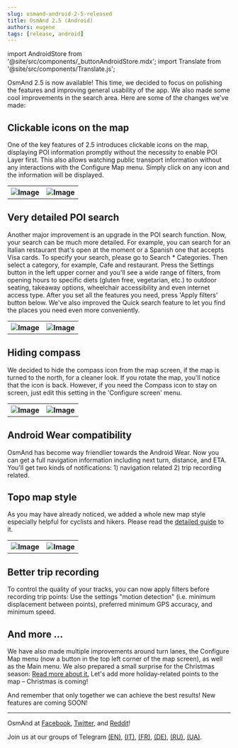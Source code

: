 ```yaml
---
slug: osmand-android-2-5-released
title: OsmAnd 2.5 (Android)
authors: eugene
tags: [release, android]
---
```

import AndroidStore from '@site/src/components/_buttonAndroidStore.mdx';
import Translate from '@site/src/components/Translate.js';

OsmAnd 2.5 is now available! This time, we decided to focus on polishing the features and improving general usability of the app. We also made some cool improvements in the search area. Here are some of the changes we've made:

<!--truncate-->

## Clickable icons on the map

One of the key features of 2.5 introduces clickable icons on the map, displaying POI information promptly without the necessity to enable POI Layer first. This also allows watching public transport information without any interactions with the Configure Map menu. Simply click on any icon and the information will be displayed.

<table>
  <tr>
    <th><img src={require('./map_icons_1.jpg').default} alt="Image"/></th>
    <th><img src={require('./map_icons_2.jpg').default} alt="Image"/></th>
      </tr>
</table> 

## Very detailed POI search

Another major improvement is an upgrade in the POI search function. Now, your search can be much more detailed. For example, you can search for an Italian restaurant that's open at the moment or a Spanish one that accepts Visa cards.
To specify your search, please go to Search * Categories. Then select a category, for example, Cafe and restaurant. Press the Settings button in the left upper corner and you'll see a wide range of filters, from opening hours to specific diets (gluten free, vegetarian, etc.) to outdoor seating, takeaway options, wheelchair accessibility and even internet access type. After you set all the features you need, press 'Apply filters' button below. We've also improved the Quick search feature to let you find the places you need even more conveniently.

<table>
  <tr>
    <th><img src={require('./search_menu_1.jpg').default} alt="Image"/></th>
    <th><img src={require('./search_menu_2.jpg').default} alt="Image"/></th>
      </tr>
</table> 

## Hiding compass

We decided to hide the compass icon from the map screen, if the map is turned to the north, for a cleaner look. If you rotate the map, you'll notice that the icon is back. However, if you need the Compass icon to stay on screen, just edit this setting in the 'Configure screen' menu.

<table>
  <tr>
    <th><img src={require('./compass_1.jpg').default} alt="Image"/></th>
    <th><img src={require('./compass_2.jpg').default} alt="Image"/></th>
      </tr>
</table> 


## Android Wear compatibility

OsmAnd has become way friendlier towards the Android Wear. Now you can get a full navigation information including next turn, distance, and ETA. You'll get two kinds of notifications: 1) navigation related 2) trip recording related.

## Topo map style

As you may have already noticed, we added a whole new map style especially helpful for cyclists and hikers. Please read the  <a href="http://osmand.net/blog?id=topo_style">detailed guide</a> to it.

<table>
  <tr>
    <th><img src={require('./topo_map_5.jpg').default} alt="Image"/></th>
    <th><img src={require('./topo_map_7.jpg').default} alt="Image"/></th>
      </tr>
</table> 

## Better trip recording

To control the quality of your tracks, you can now apply filters before recording trip points: Use the settings "motion detection" (i.e. minimum displacement between points), preferred minimum GPS accuracy, and minimum speed.

## And more ...

We have also made multiple improvements around turn lanes, the Configure Map menu (now a button in the top left corner of the map screen), as well as the Main menu.
We also prepared a small surprise for the Christmas season: <a href="http://osmand.net/blog?id=christmas_map">Read more about it.</a> Let's add more holiday-related points to the map &ndash; Christmas is coming!


And remember that only together we can achieve the best results!
New features are coming SOON!


____________________________ 

<p>OsmAnd at <a href="https://www.facebook.com/osmandapp/">Facebook</a>, <a href="https://www.twitter.com/osmandapp/">Twitter</a>, and <a href="https://www.reddit.com/r/OsmAnd/">Reddit</a>!</p>
 <p>Join us at our groups of Telegram <a href="https://t.me/OsmAndMaps">(EN)</a>, <a href="https://t.me/itosmand">(IT)</a>,  <a href="https://t.me/frosmand">(FR)</a>, <a href="https://t.me/deosmand">(DE)</a>, <a href="https://t.me/ruosmand">(RU)</a>, <a href="https://t.me/uaosmand">(UA)</a>.</p>



<AndroidStore/>